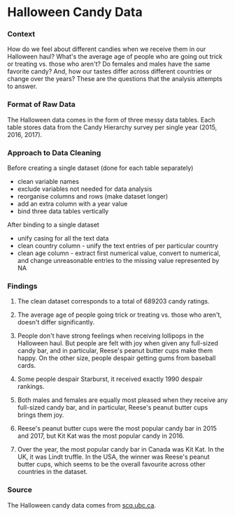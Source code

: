 # Halloween Candy Data
### Context
How do we feel about different candies when we receive them in our Halloween haul? What's the average age of people who are going out trick or treating vs. those who aren't? Do females and males have the same favorite candy? And, how our tastes differ across different countries or change over the years? 
These are the questions that the analysis attempts to answer.

### Format of Raw Data
The Halloween data comes in the form of three messy data tables. Each table stores data from the Candy Hierarchy survey per single year (2015, 2016, 2017).

### Approach to Data Cleaning
Before creating a single dataset (done for each table separately)

* clean variable names
* exclude variables not needed for data analysis
* reorganise columns and rows (make dataset longer)
* add an extra column with a year value
* bind three data tables vertically

After binding to a single dataset

* unify casing for all the text data
* clean country column - unify the text entries of per particular country
* clean age column - extract first numerical value, convert to numerical, and change unreasonable entries to the missing value represented by NA

### Findings
1. The clean dataset corresponds to a total of 689203 candy ratings. 

2. The average age of people going trick or treating vs. those who aren't, doesn't differ significantly.

3. People don't have strong feelings when receiving lollipops in the Halloween haul. But people are felt with joy when given any full-sized candy bar, and in particular, Reese's peanut butter cups make them happy. On the other size, people despair getting gums from baseball cards.

4. Some people despair Starburst, it received exactly 1990 despair rankings.

5. Both males and females are equally most pleased when they receive any full-sized candy bar, and in particular, Reese's peanut butter cups brings them joy.

6. Reese's peanut butter cups were the most popular candy bar in 2015 and 2017, but Kit Kat was the most popular candy in 2016.

7. Over the year, the most popular candy bar in Canada was Kit Kat. In the UK, it was Lindt truffle. In the USA, the winner was Reese's peanut butter cups, which seems to be the overall favourite across other countries in the dataset.


### Source
The Halloween candy data comes from [scq.ubc.ca](https://www.scq.ubc.ca/so-much-candy-data-seriously/).
